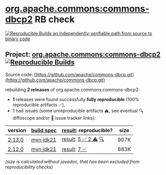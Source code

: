 [org.apache.commons:commons-dbcp2](https://central.sonatype.com/artifact/org.apache.commons/commons-dbcp2/versions) RB check
=======

[![Reproducible Builds](https://reproducible-builds.org/images/logos/rb.svg) an independently-verifiable path from source to binary code](https://reproducible-builds.org/)

## Project: [org.apache.commons:commons-dbcp2](https://central.sonatype.com/artifact/org.apache.commons/commons-dbcp2/versions) [![Reproducible Builds](https://img.shields.io/endpoint?url=https://raw.githubusercontent.com/jvm-repo-rebuild/reproducible-central/master/content/org/apache/commons/commons-dbcp2/badge.json)](https://github.com/jvm-repo-rebuild/reproducible-central/blob/master/content/org/apache/commons/commons-dbcp2/README.md)

Source code: [https://github.com/apache/commons-dbcp.git](https://github.com/apache/commons-dbcp.git)

rebuilding **2 releases** of org.apache.commons:commons-dbcp2:
- **1** releases were found successfully **fully reproducible** (100% reproducible artifacts :white_check_mark:),
- 1 had issues (some unreproducible artifacts :warning:, see eventual :mag: diffoscope and/or :memo: issue tracker links):

| version | [build spec](/BUILDSPEC.md) | [result](https://reproducible-builds.org/docs/jvm/): reproducible? | size |
| -- | --------- | ------ | -- |
| [2.13.0](https://central.sonatype.com/artifact/org.apache.commons/commons-dbcp2/2.13.0/pom) | [mvn jdk21](commons-dbcp2-2.13.0.buildspec) | [result](commons-dbcp2-2.13.0.buildinfo): [5 :white_check_mark:  2 :warning:](commons-dbcp2-2.13.0.buildcompare) [:mag:](commons-dbcp2-2.13.0.diffoscope) | 907K |
| [2.12.0](https://central.sonatype.com/artifact/org.apache.commons/commons-dbcp2/2.12.0/pom) | [mvn jdk21](commons-dbcp2-2.12.0.buildspec) | [result](commons-dbcp2-2.12.0.buildinfo): [7 :white_check_mark: ](commons-dbcp2-2.12.0.buildcompare) | 883K |

<i>(size is calculated without javadoc, that has been excluded from reproducibility checks)</i>
